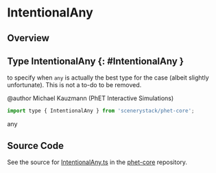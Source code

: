 # IntentionalAny

## Overview



## Type IntentionalAny {: #IntentionalAny }


to specify when `any` is actually the best type for the case (albeit slightly unfortunate). This is not a to-do
to be removed.

@author Michael Kauzmann (PhET Interactive Simulations)

```js
import type { IntentionalAny } from 'scenerystack/phet-core';
```


<span style="color: hsla(calc(var(--md-hue) + 180deg),80%,40%,1);">any</span>



## Source Code

See the source for [IntentionalAny.ts](https://github.com/phetsims/phet-core/blob/main/js/types/IntentionalAny.ts) in the [phet-core](https://github.com/phetsims/phet-core) repository.
